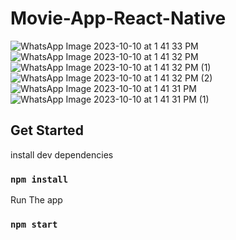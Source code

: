# Movie-App-React-Native

![WhatsApp Image 2023-10-10 at 1 41 33 PM](https://github.com/verma-SID/React-Native-Movies-App/assets/69117873/1c82e043-5c92-4da0-a5c8-94a285dc4823)
![WhatsApp Image 2023-10-10 at 1 41 32 PM](https://github.com/verma-SID/React-Native-Movies-App/assets/69117873/fec46b8b-5a28-44ea-aa2e-23f937518205)
![WhatsApp Image 2023-10-10 at 1 41 32 PM (1)](https://github.com/verma-SID/React-Native-Movies-App/assets/69117873/4dfb88fe-d957-4434-b7c1-578f8cf2a090)
![WhatsApp Image 2023-10-10 at 1 41 32 PM (2)](https://github.com/verma-SID/React-Native-Movies-App/assets/69117873/af89c028-03be-4851-ac0e-2da3dd283827)
![WhatsApp Image 2023-10-10 at 1 41 31 PM](https://github.com/verma-SID/React-Native-Movies-App/assets/69117873/5a4d694e-5d3b-4acf-8c6f-014bd49eeb3f)
![WhatsApp Image 2023-10-10 at 1 41 31 PM (1)](https://github.com/verma-SID/React-Native-Movies-App/assets/69117873/e1bf614c-e40e-485d-ad7e-f86f95435bea)

## Get Started

install dev dependencies

### `npm install`

Run The app

### `npm start`

